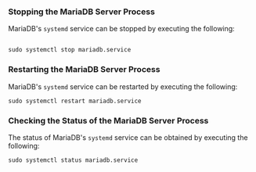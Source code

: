 ### Stopping the MariaDB Server Process

MariaDB's `systemd` service can be stopped by executing the following:
```

sudo systemctl stop mariadb.service

```
### Restarting the MariaDB Server Process

MariaDB's `systemd` service can be restarted by executing the following:
```
sudo systemctl restart mariadb.service

```
### Checking the Status of the MariaDB Server Process

The status of MariaDB's `systemd` service can be obtained by executing the following:
```
sudo systemctl status mariadb.service
```
